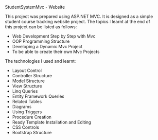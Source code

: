 StudentSystemMvc - Website

This project was prepared using ASP.NET MVC. It is designed as a simple student course tracking website project. The topics I learnt at the end of this project can be listed as follows:

- Web Development Step by Step with Mvc
- OOP Programming Structure
- Developing a Dynamic Mvc Project
- To be able to create their own Mvc Projects

The technologies I used and learnt:

- Layout Control
- Controller Structure
- Model Structure
- View Structure
- Linq Queries
- Entity Framework Queries
- Related Tables
- Diagrams
- Using Triggers
- Procedure Creation
- Ready Template Installation and Editing
- CSS Controls
- Bootstrap Structure
